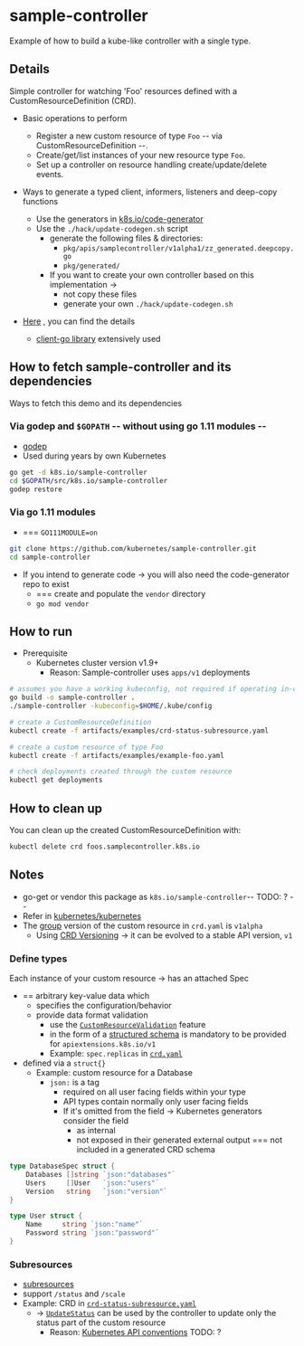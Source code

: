 # sample-controller

Example of how to build a kube-like controller with a single type.

## Details

Simple controller for watching 'Foo' resources
defined with a CustomResourceDefinition (CRD).

* Basic operations to perform
    * Register a new custom resource of type `Foo` -- via CustomResourceDefinition --.
    * Create/get/list instances of your new resource type `Foo`.
    * Set up a controller on resource handling create/update/delete events.

* Ways to generate a typed client, informers, listeners and deep-copy functions
    * Use the generators in [k8s.io/code-generator](https://github.com/kubernetes/code-generator)
    * Use the `./hack/update-codegen.sh` script
        * generate the following files & directories:
            * `pkg/apis/samplecontroller/v1alpha1/zz_generated.deepcopy.go`
            * `pkg/generated/`
        * If you want to create your own controller based on this implementation ->
            * not copy these files
            * generate your own `./hack/update-codegen.sh`

* [Here](docs/controller-client-go.md) , you can find the details
  * [client-go library](https://github.com/kubernetes/client-go/tree/master/tools/cache) extensively used
  

## How to fetch sample-controller and its dependencies

Ways to fetch this demo and its dependencies

### Via godep and `$GOPATH` -- without using go 1.11 modules -- 

* [godep](https://github.com/tools/godep)
* Used during years by own Kubernetes

```sh
go get -d k8s.io/sample-controller
cd $GOPATH/src/k8s.io/sample-controller
godep restore
```

### Via go 1.11 modules

* === `GO111MODULE=on`

```sh
git clone https://github.com/kubernetes/sample-controller.git
cd sample-controller
```

* If you intend to generate code -> you will also need the code-generator repo to exist
  * === create and populate the `vendor` directory
  * `go mod vendor`

## How to run

* Prerequisite
  * Kubernetes cluster version v1.9+
    * Reason: Sample-controller uses `apps/v1` deployments

```sh
# assumes you have a working kubeconfig, not required if operating in-cluster
go build -o sample-controller .
./sample-controller -kubeconfig=$HOME/.kube/config

# create a CustomResourceDefinition
kubectl create -f artifacts/examples/crd-status-subresource.yaml

# create a custom resource of type Foo
kubectl create -f artifacts/examples/example-foo.yaml

# check deployments created through the custom resource
kubectl get deployments
```


## How to clean up

You can clean up the created CustomResourceDefinition with:
```sh
kubectl delete crd foos.samplecontroller.k8s.io
```

## Notes
* go-get or vendor this package as `k8s.io/sample-controller`-- TODO: ? --
* Refer in [kubernetes/kubernetes](kubernetes/staging/src/k8s.io/sample-controller)
* The [group](https://kubernetes.io/docs/reference/using-api/#api-groups) version of the custom resource in `crd.yaml` is `v1alpha`
  * Using [CRD Versioning](https://kubernetes.io/docs/tasks/extend-kubernetes/custom-resources/custom-resource-definition-versioning/) ->  it can be evolved to a stable API version, `v1` 


### Define types

Each instance of your custom resource -> has an attached Spec
* == arbitrary key-value data which
    * specifies the configuration/behavior
    * provide data format validation
        * use the [`CustomResourceValidation`](https://kubernetes.io/docs/tasks/access-kubernetes-api/extend-api-custom-resource-definitions/#validation) feature
        * in the form of a [structured schema](https://kubernetes.io/docs/tasks/extend-kubernetes/custom-resources/custom-resource-definitions/#specifying-a-structural-schema) is mandatory to be provided for `apiextensions.k8s.io/v1`
        * Example: `spec.replicas` in [`crd.yaml`](./artifacts/examples/crd.yaml)
* defined via a `struct{}`
    * Example: custom resource for a Database
        * `json:` is a tag
            * required on all user facing fields within your type
            * API types contain normally only user facing fields
            * If it's omitted from the field -> Kubernetes generators consider the field
                * as internal
                * not exposed in their generated external output === not included in a generated CRD schema

``` go
type DatabaseSpec struct {
	Databases []string `json:"databases"`
	Users     []User   `json:"users"`
	Version   string   `json:"version"`
}

type User struct {
	Name     string `json:"name"`
	Password string `json:"password"`
}
```

### Subresources

* [subresources](https://kubernetes.io/docs/tasks/access-kubernetes-api/custom-resources/custom-resource-definitions/#subresources)
* support `/status` and `/scale`
* Example: CRD in [`crd-status-subresource.yaml`](./artifacts/examples/crd-status-subresource.yaml)
    * -> [`UpdateStatus`](./controller.go) can be used by the controller to update only the status part of the custom resource
        * Reason: [Kubernetes API conventions](https://git.k8s.io/community/contributors/devel/sig-architecture/api-conventions.md#spec-and-status) TODO: ?